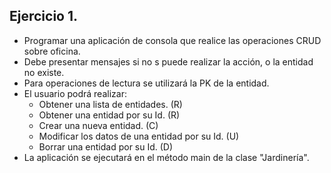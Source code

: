 ## Ejercicio 1.
* Programar una aplicación de consola que realice las operaciones CRUD sobre oficina.
* Debe presentar mensajes si no s puede realizar la acción, o la entidad no existe.
* Para operaciones de lectura se utilizará la PK de la entidad.
* El usuario podrá realizar:
  * Obtener una lista de entidades. (R)
  * Obtener una entidad por su Id. (R)
  * Crear una nueva entidad. (C)
  * Modificar los datos de una entidad por su Id. (U)
  * Borrar una entidad por su Id. (D)
* La aplicación se ejecutará en el método main de la clase "Jardinería".